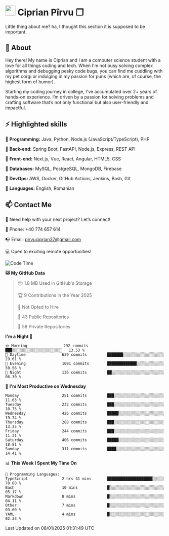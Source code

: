 # <img height="32px" src="https://user-images.githubusercontent.com/74038190/216122041-518ac897-8d92-4c6b-9b3f-ca01dcaf38ee.png"> Ciprian Pîrvu ❐ </h1>

Little thing about me? ha, I thought this section it is supposed to be important.

## 🧐 About

Hey there! My name is Ciprian and I am a computer science student with a love for all things coding and tech. When I'm not busy solving complex algorithms and debugging pesky code bugs, you can find me cuddling with my pet corgi or indulging in my passion for puns (which are, of course, the highest form of humor).

Starting my coding journey in college, I've accumulated over 2+ years of hands-on experience. I’m driven by a passion for solving problems and crafting software that’s not only functional but also user-friendly and impactful.


## ⚡ Highlighted skills

🎯 **Programming:** Java, Python, Node.js (JavaScript/TypeScript), PHP

🎯 **Back-end:** Spring Boot, FastAPI, Node.js, Express, REST API

🎯 **Front-end:** Next.js, Vue, React, Angular, HTML5, CSS

🎯 **Databases:** MySQL, PostgreSQL, MongoDB, Firebase

🎯 **DevOps:** AWS, Docker, GitHub Actions, Jenkins, Bash, Git

🎯 **Languages:** English, Romanian



## 📫 Contact Me

🤝 Need help with your next project? Let’s connect!

📱 Phone: +40 774 657 614

📭 Email: pirvuciprian37@gmail.com


💻 Open to exciting remote opportunities!

<!--START_SECTION:waka-->
![Code Time](http://img.shields.io/badge/Code%20Time-2%2C256%20hrs%204%20mins-blue)

**🐱 My GitHub Data** 

> 📦 1.8 MB Used in GitHub's Storage 
 > 
> 🏆 9 Contributions in the Year 2025
 > 
> 🚫 Not Opted to Hire
 > 
> 📜 43 Public Repositories 
 > 
> 🔑 58 Private Repositories 
 > 
**I'm a Night 🦉** 

```text
🌞 Morning                292 commits         ███░░░░░░░░░░░░░░░░░░░░░░   13.53 % 
🌆 Daytime                639 commits         ███████░░░░░░░░░░░░░░░░░░   29.61 % 
🌃 Evening                1091 commits        █████████████░░░░░░░░░░░░   50.56 % 
🌙 Night                  136 commits         ██░░░░░░░░░░░░░░░░░░░░░░░   06.30 % 
```
📅 **I'm Most Productive on Wednesday** 

```text
Monday                   251 commits         ███░░░░░░░░░░░░░░░░░░░░░░   11.63 % 
Tuesday                  232 commits         ███░░░░░░░░░░░░░░░░░░░░░░   10.75 % 
Wednesday                426 commits         █████░░░░░░░░░░░░░░░░░░░░   19.74 % 
Thursday                 288 commits         ███░░░░░░░░░░░░░░░░░░░░░░   13.35 % 
Friday                   244 commits         ███░░░░░░░░░░░░░░░░░░░░░░   11.31 % 
Saturday                 406 commits         █████░░░░░░░░░░░░░░░░░░░░   18.81 % 
Sunday                   311 commits         ████░░░░░░░░░░░░░░░░░░░░░   14.41 % 
```


📊 **This Week I Spent My Time On** 

```text
💬 Programming Languages: 
TypeScript               2 hrs 41 mins       ████████████████████░░░░░   78.08 % 
Bash                     10 mins             █░░░░░░░░░░░░░░░░░░░░░░░░   05.17 % 
Markdown                 8 mins              █░░░░░░░░░░░░░░░░░░░░░░░░   04.11 % 
Other                    7 mins              █░░░░░░░░░░░░░░░░░░░░░░░░   03.60 % 
YAML                     4 mins              █░░░░░░░░░░░░░░░░░░░░░░░░   02.33 % 
```


 Last Updated on 08/01/2025 01:31:49 UTC
<!--END_SECTION:waka-->
